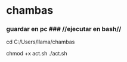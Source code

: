 # chambas #

### guardar en pc ### //ejecutar en bash//

cd C:/Users/llama/chambas

chmod +x act.sh
./act.sh
